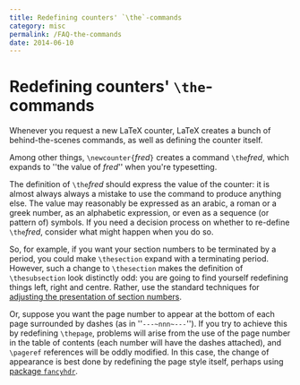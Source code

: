 ```yaml
---
title: Redefining counters' `\the`-commands
category: misc
permalink: /FAQ-the-commands
date: 2014-06-10
---
```


# Redefining counters' `\the`-commands

Whenever you request a new LaTeX counter, LaTeX creates a bunch
of behind-the-scenes commands, as well as defining the counter
itself.

Among other things, `\newcounter{`_fred_`}` creates a command
`\the`_fred_, which expands to
''the value of _fred_'' when you're typesetting.

The definition of `\the`_fred_ should express the
value of the counter: it is almost always always a mistake to use the
command to produce anything else.  The value may reasonably be
expressed as an arabic, a roman or a greek number, as an alphabetic
expression, or even as a sequence (or pattern of) symbols.  If you
need a decision process on whether to re-define
`\the`_fred_, consider what might happen when you do
so.

So, for example, if you want your section numbers to be terminated by
a period, you could make `\thesection` expand with a terminating
period.  However, such a change to `\thesection` makes the
definition of `\thesubsection` look distinctly odd: you are going to
find yourself redefining things left, right and centre.  Rather, use
the standard techniques for 
[adjusting the presentation of section numbers](/FAQ-seccntfmt). 

Or, suppose you want the page number to appear at the bottom of each
page surrounded by dashes (as in ''`---~nnn~---`'').
If you try to achieve this by redefining `\thepage`, problems will
arise from the use of the page number in the table of contents (each
number will have the dashes attached), and `\pageref` references
will be oddly modified.  In this case, the change of appearance is
best done by redefining the page style itself, perhaps using
[package `fancyhdr`](/FAQ-fancyhdr).

